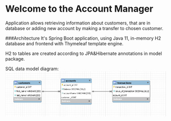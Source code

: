 # Welcome to the Account Manager
Application allows retrieving information about customers, 
that are in database or adding new account by making a transfer to chosen customer.

###Architecture
It's Spring Boot application, using Java 11, in-memory H2 database and frontend with Thymeleaf template engine.

H2 to tables are created according to JPA&Hibernate annotations in model package.

SQL data model diagram:
<img src="/documentation-files/sql_diagram.png" alt="SQL Diagram">